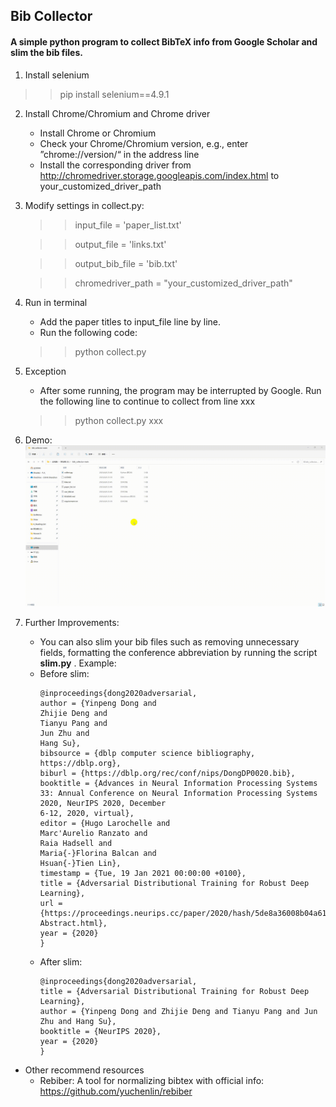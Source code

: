 ## Bib Collector
#### A simple python program to collect BibTeX info from Google Scholar and slim the bib files.

1. Install selenium
>> pip install selenium==4.9.1 
2. Install Chrome/Chromium and Chrome driver
    * Install Chrome or Chromium
    * Check your Chrome/Chromium version, e.g., enter ”chrome://version/“ in the address line
    * Install the corresponding driver from http://chromedriver.storage.googleapis.com/index.html to your_customized_driver_path

3. Modify settings in collect.py:

    >> input_file = 'paper_list.txt'
    
    >> output_file = 'links.txt'
    
    >> output_bib_file = 'bib.txt'
    
    >> chromedriver_path = "your_customized_driver_path"

4. Run in terminal
    * Add the paper titles to input_file line by line.
    * Run the following code:
    >> python collect.py

5. Exception
   * After some running, the program may be interrupted by Google. Run the following line to continue to collect from line xxx
   >> python collect.py xxx

6. Demo:
    ![Alt text](demo/demo.gif)


7. Further Improvements:
    * You can also slim your bib files such as removing unnecessary fields, formatting the conference abbreviation by running the script **slim.py** .
    Example:
    * Before slim: 
        ```
        @inproceedings{dong2020adversarial,
        author = {Yinpeng Dong and
        Zhijie Deng and
        Tianyu Pang and
        Jun Zhu and
        Hang Su},
        bibsource = {dblp computer science bibliography, https://dblp.org},
        biburl = {https://dblp.org/rec/conf/nips/DongDP0020.bib},
        booktitle = {Advances in Neural Information Processing Systems 33: Annual Conference on Neural Information Processing Systems 2020, NeurIPS 2020, December
        6-12, 2020, virtual},
        editor = {Hugo Larochelle and
        Marc'Aurelio Ranzato and
        Raia Hadsell and
        Maria{-}Florina Balcan and
        Hsuan{-}Tien Lin},
        timestamp = {Tue, 19 Jan 2021 00:00:00 +0100},
        title = {Adversarial Distributional Training for Robust Deep Learning},
        url = {https://proceedings.neurips.cc/paper/2020/hash/5de8a36008b04a6167761fa19b61aa6c-Abstract.html},
        year = {2020}
        }
        ```
    * After slim:
        ```
        @inproceedings{dong2020adversarial,
        title = {Adversarial Distributional Training for Robust Deep Learning},
        author = {Yinpeng Dong and Zhijie Deng and Tianyu Pang and Jun Zhu and Hang Su},
        booktitle = {NeurIPS 2020},
        year = {2020}
        }
        ```

* Other recommend resources
    * Rebiber: A tool for normalizing bibtex with official info: https://github.com/yuchenlin/rebiber